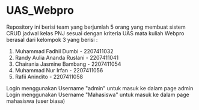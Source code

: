 # UAS_Webpro
Repository ini berisi team yang berjumlah 5 orang yang membuat sistem CRUD jadwal kelas PNJ sesuai dengan kriteria UAS mata kuliah Webpro
berasal dari kelompok 3 yang berisi :
1. Muhammad Fadhil Dumbi - 2207411032
2. Randy Aulia Ananda Ruslani - 2207411041
3. Chairania Jasmine Bambang - 2207411054
4. Muhammad Nur Irfan - 2207411056
5. Rafii Anindito - 2207411058

Login menggunakan Username "admin" untuk masuk ke dalam page admin
Login menggunakan Username "Mahasiswa" untuk masuk ke dalam page mahasiswa (user biasa)
